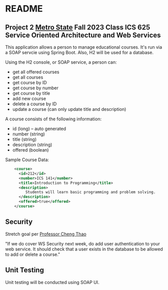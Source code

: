 # README

## Project 2 [Metro State](https://www.metrostate.edu/) Fall 2023 Class ICS 625 Service Oriented Architecture and Web Services


This application allows a person to manage educational courses.  It's run via a SOAP servcie using Spring Boot.  Also, H2 will be used for a database.  

Using the H2 console, or SOAP service, a person can:  

* get all offered courses
* get all courses
* get course by ID
* get course by number
* get course by title
* add new course
* delete a course by ID
* update a course (can only update title and description)


A course consists of the following information:

* id (long) – auto generated
* number (string)
* title (string)
* description (string)
* offered (boolean)


Sample Course Data:

```xml
	<course>
	  <id>212</id>
	  <number>ICS 141</number>
	  <title>Introduction to Programming</title>
	  <description>
		 Students will learn basic programming and problem solving.
	  </description>
	  <offered>true</offered>
	</course>
```

## Security  

Stretch goal per [Professor Cheng Thao](https://www.metrostate.edu/about/directory/cheng-thao)


"If we do cover WS Security next week, do add user authentication to your web service.  It should check that a user exists in the database to be allowed to add or delete a course."


## Unit Testing 

Unit testing will be conducted using SOAP UI.  

